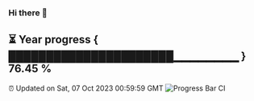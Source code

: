 ### Hi there 👋
⏳ Year progress { ██████████████████████▁▁▁▁▁▁▁▁ } 76.45 %
---
⏰ Updated on Sat, 07 Oct 2023 00:59:59 GMT
![Progress Bar CI](https://github.com/liununu/liununu/workflows/Progress%20Bar%20CI/badge.svg)
